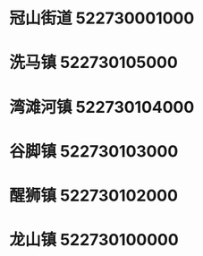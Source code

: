 # 冠山街道 522730001000
# 洗马镇 522730105000
# 湾滩河镇 522730104000
# 谷脚镇 522730103000
# 醒狮镇 522730102000
# 龙山镇 522730100000
